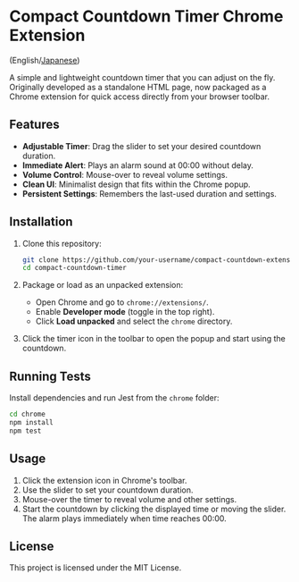 # Compact Countdown Timer Chrome Extension

(English/[Japanese](README-ja.md))

A simple and lightweight countdown timer that you can adjust on the fly. Originally developed as a standalone HTML page, now packaged as a Chrome extension for quick access directly from your browser toolbar.

## Features

* **Adjustable Timer**: Drag the slider to set your desired countdown duration.
* **Immediate Alert**: Plays an alarm sound at 00:00 without delay.
* **Volume Control**: Mouse-over to reveal volume settings.
* **Clean UI**: Minimalist design that fits within the Chrome popup.
* **Persistent Settings**: Remembers the last-used duration and settings.

## Installation

1. Clone this repository:

   ```bash
   git clone https://github.com/your-username/compact-countdown-extension.git
   cd compact-countdown-timer
   ```
2. Package or load as an unpacked extension:

   * Open Chrome and go to `chrome://extensions/`.
   * Enable **Developer mode** (toggle in the top right).
   * Click **Load unpacked** and select the `chrome` directory.
3. Click the timer icon in the toolbar to open the popup and start using the countdown.

## Running Tests

Install dependencies and run Jest from the `chrome` folder:

```bash
cd chrome
npm install
npm test
```

## Usage

1. Click the extension icon in Chrome's toolbar.
2. Use the slider to set your countdown duration.
3. Mouse-over the timer to reveal volume and other settings.
4. Start the countdown by clicking the displayed time or moving the slider.  The alarm plays immediately when time reaches 00:00.

## License

This project is licensed under the MIT License.

